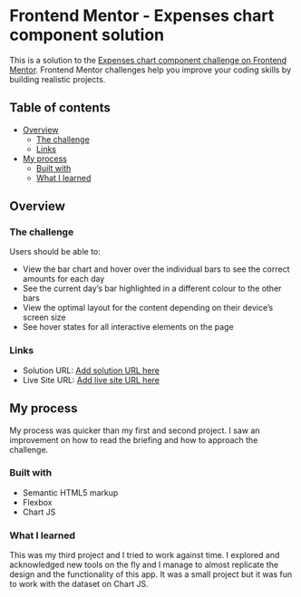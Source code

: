 # Frontend Mentor - Expenses chart component solution

This is a solution to the [Expenses chart component challenge on Frontend Mentor](https://www.frontendmentor.io/challenges/expenses-chart-component-e7yJBUdjwt). Frontend Mentor challenges help you improve your coding skills by building realistic projects.

## Table of contents

- [Overview](#overview)
  - [The challenge](#the-challenge)
  - [Links](#links)
- [My process](#my-process)
  - [Built with](#built-with)
  - [What I learned](#what-i-learned)

## Overview

### The challenge

Users should be able to:

- View the bar chart and hover over the individual bars to see the correct amounts for each day
- See the current day’s bar highlighted in a different colour to the other bars
- View the optimal layout for the content depending on their device’s screen size
- See hover states for all interactive elements on the page

### Links

- Solution URL: [Add solution URL here](https://github.com/binarypsilocybin/frontend-mentor-projects/tree/main/expenses-chart-component)
- Live Site URL: [Add live site URL here](https://binarypsilocybin.github.io/frontend-mentor-projects/expenses-chart-component/)

## My process

My process was quicker than my first and second project. I saw an improvement on how to read the briefing and how to approach the challenge.

### Built with

- Semantic HTML5 markup
- Flexbox
- Chart JS

### What I learned

This was my third project and I tried to work against time. I explored and acknowledged new tools on the fly and I manage to almost replicate the design and the functionality of this app. It was a small project but it was fun to work with the dataset on Chart JS.
